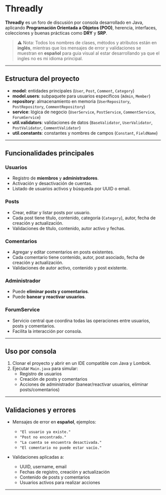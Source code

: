 # Threadly

**Threadly** es un foro de discusión por consola desarrollado en Java, aplicando **Programación Orientada a Objetos (POO)**, herencia, interfaces, colecciones y buenas prácticas como **DRY** y **SRP**.  

> ⚠️ Nota: Todos los nombres de clases, métodos y atributos están en **inglés**, mientras que los mensajes de error y validaciones se muestran en **español** para guia visual al estar desarrollando ya que el ingles no es mi idioma principal.

---

## Estructura del proyecto

- **model**: entidades principales (`User`, `Post`, `Comment`, `Category`)  
- **model.users**: subpaquete para usuarios específicos (`Admin`, `Member`)  
- **repository**: almacenamiento en memoria (`UserRepository`, `PostRepository`, `CommentRepository`)  
- **service**: lógica de negocio (`UserService`, `PostService`, `CommentService`, `ForumService`)  
- **util.validators**: validaciones de datos (`BaseValidator`, `UserValidator`, `PostValidator`, `CommentValidator`)  
- **util.constants**: constantes y nombres de campos (`Constant`, `FieldName`)  

---

## Funcionalidades principales

### Usuarios
- Registro de **miembros** y **administradores**.  
- Activación y desactivación de cuentas.  
- Listado de usuarios activos y búsqueda por UUID o email.  

### Posts
- Crear, editar y listar posts por usuario.  
- Cada post tiene título, contenido, categoría (`Category`), autor, fecha de creación y actualización.  
- Validaciones de título, contenido, autor activo y fechas.

### Comentarios
- Agregar y editar comentarios en posts existentes.  
- Cada comentario tiene contenido, autor, post asociado, fecha de creación y actualización.  
- Validaciones de autor activo, contenido y post existente.

### Administrador
- Puede **eliminar posts y comentarios**.  
- Puede **banear y reactivar usuarios**.

### ForumService
- Servicio central que coordina todas las operaciones entre usuarios, posts y comentarios.  
- Facilita la interacción por consola.

---

## Uso por consola

1. Clonar el proyecto y abrir en un IDE compatible con Java y Lombok.  
2. Ejecutar `Main.java` para simular:
   - Registro de usuarios  
   - Creación de posts y comentarios  
   - Acciones de administrador (banear/reactivar usuarios, eliminar posts/comentarios)  

---

## Validaciones y errores

- Mensajes de error en **español**, ejemplos:
  - `"El usuario ya existe."`  
  - `"Post no encontrado."`  
  - `"La cuenta se encuentra desactivada."`  
  - `"El comentario no puede estar vacío."`  

- Validaciones aplicadas a:
  - UUID, username, email  
  - Fechas de registro, creación y actualización  
  - Contenido de posts y comentarios  
  - Usuarios activos para realizar acciones

---
